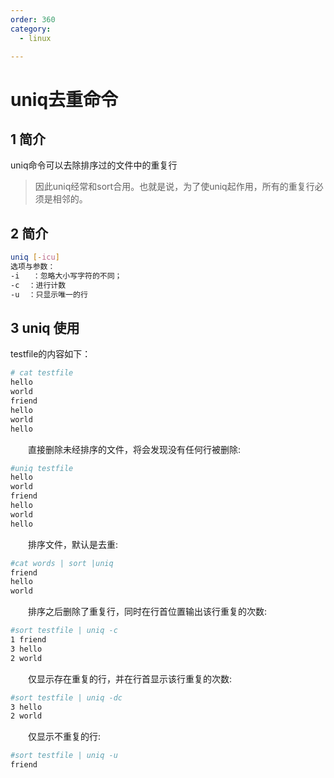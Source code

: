 ```yaml
---
order: 360
category:
  - linux

---
```


# uniq去重命令

## 1 简介

uniq命令可以去除排序过的文件中的重复行

> 因此uniq经常和sort合用。也就是说，为了使uniq起作用，所有的重复行必须是相邻的。

## 2 简介

```bash
uniq [-icu]
选项与参数：
-i   ：忽略大小写字符的不同；
-c  ：进行计数
-u  ：只显示唯一的行
```

## 3 uniq 使用

testfile的内容如下：

```bash
# cat testfile
hello
world
friend
hello
world
hello
```

　　直接删除未经排序的文件，将会发现没有任何行被删除:

```bash
#uniq testfile  
hello
world
friend
hello
world
hello
```

　　排序文件，默认是去重:

```bash
#cat words | sort |uniq
friend
hello
world
```

　　排序之后删除了重复行，同时在行首位置输出该行重复的次数:

```bash
#sort testfile | uniq -c
1 friend
3 hello
2 world
```

　　仅显示存在重复的行，并在行首显示该行重复的次数:

```bash
#sort testfile | uniq -dc
3 hello
2 world
```

　　仅显示不重复的行:

```bash
#sort testfile | uniq -u
friend 
```

